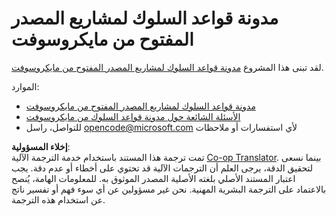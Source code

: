 <!--
CO_OP_TRANSLATOR_METADATA:
{
  "original_hash": "c06b12caf3c901eb3156e3dd5b0aea56",
  "translation_date": "2025-07-13T14:27:07+00:00",
  "source_file": "CODE_OF_CONDUCT.md",
  "language_code": "ar"
}
-->
# مدونة قواعد السلوك لمشاريع المصدر المفتوح من مايكروسوفت

لقد تبنى هذا المشروع [مدونة قواعد السلوك لمشاريع المصدر المفتوح من مايكروسوفت](https://opensource.microsoft.com/codeofconduct/).

الموارد:

- [مدونة قواعد السلوك لمشاريع المصدر المفتوح من مايكروسوفت](https://opensource.microsoft.com/codeofconduct/)
- [الأسئلة الشائعة حول مدونة قواعد السلوك من مايكروسوفت](https://opensource.microsoft.com/codeofconduct/faq/)
- للتواصل، راسل [opencode@microsoft.com](mailto:opencode@microsoft.com) لأي استفسارات أو ملاحظات

**إخلاء المسؤولية**:  
تمت ترجمة هذا المستند باستخدام خدمة الترجمة الآلية [Co-op Translator](https://github.com/Azure/co-op-translator). بينما نسعى لتحقيق الدقة، يرجى العلم أن الترجمات الآلية قد تحتوي على أخطاء أو عدم دقة. يجب اعتبار المستند الأصلي بلغته الأصلية المصدر الموثوق به. للمعلومات الهامة، يُنصح بالاعتماد على الترجمة البشرية المهنية. نحن غير مسؤولين عن أي سوء فهم أو تفسير ناتج عن استخدام هذه الترجمة.